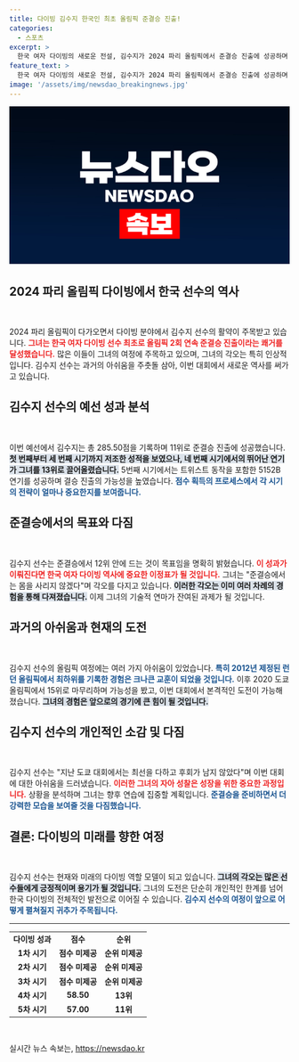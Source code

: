 ```yaml
---
title: 다이빙 김수지 한국인 최초 올림픽 준결승 진출!
categories:
  - 스포츠
excerpt: >
  한국 여자 다이빙의 새로운 전설, 김수지가 2024 파리 올림픽에서 준결승 진출에 성공하며 결승을 향한 의지를 다졌다! 3차 시기까지 뒤처졌지만, 4차 시기 역전의 발판을 마련한 김수지의 도전이 주목받고 있다. 그의 결승 진출 가능성을 놓치지 마세요!
feature_text: >
  한국 여자 다이빙의 새로운 전설, 김수지가 2024 파리 올림픽에서 준결승 진출에 성공하며 결승을 향한 의지를 다졌다! 3차 시기까지 뒤처졌지만, 4차 시기 역전의 발판을 마련한 김수지의 도전이 주목받고 있다. 그의 결승 진출 가능성을 놓치지 마세요!
image: '/assets/img/newsdao_breakingnews.jpg'
---
```


<p><img src="/assets/img/newsdao_breakingnews.jpg" alt="bookingtag 속보" /></p>

<h2 data-ke-size="size26">2024 파리 올림픽 다이빙에서 한국 선수의 역사</h2>

<p data-ke-size="size16">&nbsp;</p>

<p>2024 파리 올림픽이 다가오면서 다이빙 분야에서 김수지 선수의 활약이 주목받고 있습니다. <b><span style="color: #ee2323;">그녀는 한국 여자 다이빙 선수 최초로 올림픽 2회 연속 준결승 진출이라는 쾌거를 달성했습니다.</span></b> 많은 이들이 그녀의 여정에 주목하고 있으며, 그녀의 각오는 특히 인상적입니다. 김수지 선수는 과거의 아쉬움을 주춧돌 삼아, 이번 대회에서 새로운 역사를 써가고 있습니다.</p>

<h2 data-ke-size="size26">김수지 선수의 예선 성과 분석</h2>

<p data-ke-size="size16">&nbsp;</p>

<p>이번 예선에서 김수지는 총 285.50점을 기록하며 11위로 준결승 진출에 성공했습니다. <b><span style="background-color: #21538527;">첫 번째부터 세 번째 시기까지 저조한 성적을 보였으나, 네 번째 시기에서의 뛰어난 연기가 그녀를 13위로 끌어올렸습니다.</span></b> 5번째 시기에서는 트위스트 동작을 포함한 5152B 연기를 성공하며 결승 진출의 가능성을 높였습니다. <b><span style="color: #1a5490;">점수 획득의 프로세스에서 각 시기의 전략이 얼마나 중요한지를 보여줍니다.</span></b> </p>

<h2 data-ke-size="size26">준결승에서의 목표와 다짐</h2>

<p data-ke-size="size16">&nbsp;</p>

<p>김수지 선수는 준결승에서 12위 안에 드는 것이 목표임을 명확히 밝혔습니다. <b><span style="color: #ee2323;">이 성과가 이뤄진다면 한국 여자 다이빙 역사에 중요한 이정표가 될 것입니다.</span></b> 그녀는 "준결승에서는 몸을 사리지 않겠다"며 각오를 다지고 있습니다. <b><span style="background-color: #21538527;">이러한 각오는 이미 여러 차례의 경험을 통해 다져졌습니다.</span></b> 이제 그녀의 기술적 연마가 잔여된 과제가 될 것입니다.</p>

<h2 data-ke-size="size26">과거의 아쉬움과 현재의 도전</h2>

<p data-ke-size="size16">&nbsp;</p>

<p>김수지 선수의 올림픽 여정에는 여러 가지 아쉬움이 있었습니다. <b><span style="color: #1a5490;">특히 2012년 제정된 런던 올림픽에서 최하위를 기록한 경험은 크나큰 교훈이 되었을 것입니다.</span></b> 이후 2020 도쿄 올림픽에서 15위로 마무리하며 가능성을 봤고, 이번 대회에서 본격적인 도전이 가능해졌습니다. <b><span style="background-color: #21538527;">그녀의 경험은 앞으로의 경기에 큰 힘이 될 것입니다.</span></b></p>

<h2 data-ke-size="size26">김수지 선수의 개인적인 소감 및 다짐</h2>

<p data-ke-size="size16">&nbsp;</p>

<p>김수지 선수는 "지난 도쿄 대회에서는 최선을 다하고 후회가 남지 않았다"며 이번 대회에 대한 아쉬움을 드러냈습니다. <b><span style="color: #ee2323;">이러한 그녀의 자아 성찰은 성장을 위한 중요한 과정입니다.</span></b> 상황을 분석하며 그녀는 향후 연습에 집중할 계획입니다. <b><span style="color: #1a5490;">준결승을 준비하면서 더 강력한 모습을 보여줄 것을 다짐했습니다.</span></b></p>

<h2 data-ke-size="size26">결론: 다이빙의 미래를 향한 여정</h2>

<p data-ke-size="size16">&nbsp;</p>

<p>김수지 선수는 현재와 미래의 다이빙 역할 모델이 되고 있습니다. <b><span style="background-color: #21538527;">그녀의 각오는 많은 선수들에게 긍정적이며 용기가 될 것입니다.</span></b> 그녀의 도전은 단순히 개인적인 한계를 넘어 한국 다이빙의 전체적인 발전으로 이어질 수 있습니다. <b><span style="color: #1a5490;">김수지 선수의 여정이 앞으로 어떻게 펼쳐질지 귀추가 주목됩니다.</span></b></p>

<hr/>

<table style="width: 100%; border-collapse: collapse;">
    <tr>
        <td style="text-align: center; height: 17px;"><b>다이빙 성과</b></td>
        <td style="text-align: center; height: 17px;"><b>점수</b></td>
        <td style="text-align: center; height: 17px;"><b>순위</b></td>
    </tr>
    <tr>
        <td style="text-align: center; height: 17px;"><b>1차 시기</b></td>
        <td style="text-align: center; height: 17px;"><b>점수 미제공</b></td>
        <td style="text-align: center; height: 17px;"><b>순위 미제공</b></td>
    </tr>
    <tr>
        <td style="text-align: center; height: 17px;"><b>2차 시기</b></td>
        <td style="text-align: center; height: 17px;"><b>점수 미제공</b></td>
        <td style="text-align: center; height: 17px;"><b>순위 미제공</b></td>
    </tr>
    <tr>
        <td style="text-align: center; height: 17px;"><b>3차 시기</b></td>
        <td style="text-align: center; height: 17px;"><b>점수 미제공</b></td>
        <td style="text-align: center; height: 17px;"><b>순위 미제공</b></td>
    </tr>
    <tr>
        <td style="text-align: center; height: 17px;"><b>4차 시기</b></td>
        <td style="text-align: center; height: 17px;"><b>58.50</b></td>
        <td style="text-align: center; height: 17px;"><b>13위</b></td>
    </tr>
    <tr>
        <td style="text-align: center; height: 17px;"><b>5차 시기</b></td>
        <td style="text-align: center; height: 17px;"><b>57.00</b></td>
        <td style="text-align: center; height: 17px;"><b>11위</b></td>
    </tr>
</table>

<p data-ke-size="size16">&nbsp;</p>
실시간 뉴스 속보는, <a href="https://newsdao.kr" rel="dofollow">https://newsdao.kr</a>


